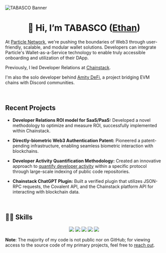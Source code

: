 ![TABASCO Banner](https://i.imgur.com/sdg4eZB.png)

<h1 align="center">👋 Hi, I’m TABASCO (<a href="https://www.linkedin.com/in/ethan-f">Ethan</a>)</h1>

At [Particle Network](https://particle.network), we're pushing the boundaries of Web3 through user-friendly, scalable, and modular wallet solutions. Developers can integrate Particle's Wallet-as-a-Service technology to enable truly accessible onboarding and utilization of their DApp.

Previously, I led Developer Relations at [Chainstack](https://chainstack.com).

I'm also the solo developer behind [Amity DeFi](https://www.amitydefi.one), a project bridging EVM chains with Discord communities.

<br/>

## Recent Projects

- **Developer Relations ROI model for SaaS/PaaS:** Developed a novel methodology to optimize and measure ROI, successfully implemented within Chainstack.
  
- **Directly-biometric Web3 Authentication Patent:** Pioneered a patent-pending infrastructure, enabling seamless biometric interaction with blockchains.

- **Developer Activity Quantification Methodology:** Created an innovative approach to [quantify developer activity](https://developers.ethanfrancis.app/) within a specific protocol through large-scale indexing of public code repositories.

- **Chainstack ChatGPT Plugin:** Built a verified plugin that utilizes JSON-RPC requests, the Covalent API, and the Chainstack platform API for interacting with blockchain data.

<br/>

## 👨‍💻 Skills 

<p align="center">
  <img src="https://img.shields.io/badge/Code-Python-informational?style=flat&logo=python&logoColor=white&color=06dbfd">
  <img src="https://img.shields.io/badge/Code-JavaScript-informational?style=flat&logo=javascript&logoColor=white&color=06dbfd">
  <img src="https://img.shields.io/badge/Code-Java-informational?style=flat&logo=java&logoColor=white&color=06dbfd">
  <img src="https://img.shields.io/badge/OS-Windows-informational?style=flat&logo=windows&logoColor=white&color=9c00fe">
  <img src="https://img.shields.io/badge/Tools-Web3-informational?style=flat&logo=ethereum&logoColor=white&color=9c00fe">
</p>

**Note**: The majority of my code is not public nor on GitHub; for viewing access to the source code of my primary projects, feel free to [reach out](https://twitter.com/TABASCOweb3).
